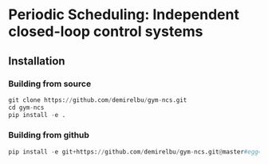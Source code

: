 # Periodic Scheduling: Independent closed-loop control systems

## Installation

### Building from source

```python
git clone https://github.com/demirelbu/gym-ncs.git
cd gym-ncs
pip install -e .
```

### Building from github

```python
pip install -e git+https://github.com/demirelbu/gym-ncs.git@master#egg=gym_ncs
```
